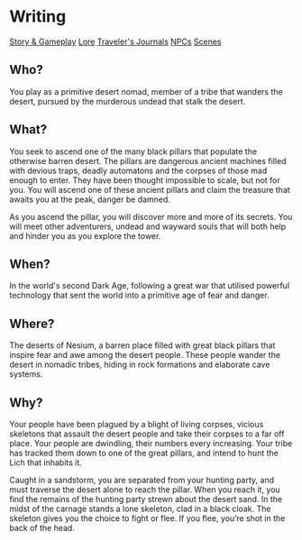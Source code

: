 # Writing

[Story & Gameplay](Story%20&%20Gameplay.md)
[Lore](Lore.md)
[Traveler's Journals](Traveler's%20Journals.md)
[NPCs](NPCs.md)
[Scenes](Scenes.md)

## Who?
You play as a primitive desert nomad, member of a tribe that wanders the desert, pursued by the murderous undead that stalk the desert.

## What?
You seek to ascend one of the many black pillars that populate the otherwise barren desert. The pillars are dangerous ancient machines filled with devious traps, deadly automatons and the corpses of those mad enough to enter. They have been thought impossible to scale, but not for you. You will ascend one of these ancient pillars and claim the treasure that awaits you at the peak, danger be damned.

As you ascend the pillar, you will discover more and more of its secrets. You will meet other adventurers, undead and wayward souls that will both help and hinder you as you explore the tower.

## When?
In the world's second Dark Age, following a great war that utilised powerful technology that sent the world into a primitive age of fear and danger.

## Where?
The deserts of Nesium, a barren place filled with great black pillars that inspire fear and awe among the desert people. These people wander the desert in nomadic tribes, hiding in rock formations and elaborate cave systems.

## Why?
Your people have been plagued by a blight of living corpses, vicious skeletons that assault the desert people and take their corpses to a far off place. Your people are dwindling, their numbers every increasing. Your tribe has tracked them down to one of the great pillars, and intend to hunt the Lich that inhabits it.

Caught in a sandstorm, you are separated from your hunting party, and must traverse the desert alone to reach the pillar. When you reach it, you find the remains of the hunting party strewn about the desert sand. In the midst of the carnage stands a lone skeleton, clad in a black cloak. The skeleton gives you the choice to fight or flee. If you flee, you’re shot in the back of the head.